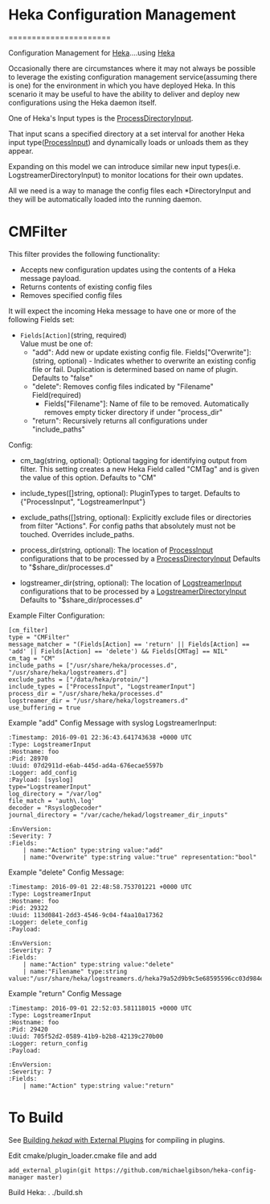# Heka Configuration Management
======================

Configuration Management for [Heka](http://hekad.readthedocs.io/en/latest/)....using [Heka](http://hekad.readthedocs.io/en/latest/)

Occasionally there are circumstances where it may not always be possible to leverage the existing configuration management service(assuming there is one) for the environment in which you have deployed Heka.
In this scenario it may be useful to have the ability to deliver and deploy new configurations using the Heka daemon itself.

One of Heka's Input types is the
[ProcessDirectoryInput](https://hekad.readthedocs.io/en/latest/config/inputs/processdir.html).

That input scans a specified directory at a set interval for another Heka input type([ProcessInput](https://hekad.readthedocs.io/en/latest/config/inputs/process.html#config-process-input)) and dynamically loads or unloads them as they appear.

Expanding on this model we can introduce similar new input types(i.e. LogstreamerDirectoryInput) to monitor locations for their own updates.

All we need is a way to manage the config files each *DirectoryInput and they will be automatically loaded into the running daemon.

CMFilter
===========

This filter provides the following functionality:
- Accepts new configuration updates using the contents of a Heka message payload.
- Returns contents of existing config files
- Removes specified config files

It will expect the incoming Heka message to have one or more of the following Fields set:
- `Fields[Action]`(string, required)  
	Value must be one of:
	-	"add": Add new or update existing config file.
		Fields["Overwrite"]: (string, optional) - Indicates whether to overwrite an existing config file or fail. Duplication is determined based on name of plugin. Defaults to "false"
	-	"delete": Removes config files indicated by "Filename" Field(required)
		-	Fields["Filename"]: Name of file to be removed. Automatically removes empty ticker directory if under "process_dir"
	- "return": Recursively returns all configurations under "include_paths"

Config:

- cm_tag(string, optional):
		Optional tagging for identifying output from filter.
		This setting creates a new Heka Field called "CMTag" and is given the value of this option. Defaults to "CM"

- include_types([]string, optional):
		PluginTypes to target. Defaults to {"ProcessInput", "LogstreamerInput"}

- exclude_paths([]string, optional):
		Explicitly exclude files or directories from filter "Actions".
		For config paths that absolutely must not be touched.
		Overrides include_paths.

- process_dir(string, optional):
		The location of [ProcessInput](https://hekad.readthedocs.io/en/latest/config/inputs/process.html#config-process-input) configurations that to be processed by a [ProcessDirectoryInput](https://hekad.readthedocs.io/en/latest/config/inputs/processdir.html)
		Defaults to "$share_dir/processes.d"

- logstreamer_dir(string, optional):
		The location of [LogstreamerInput](https://hekad.readthedocs.io/en/latest/config/inputs/logstreamer.html) configurations that to be processed by a [LogstreamerDirectoryInput](https://github.com/michaelgibson/heka-logstreamer-directory-input)
		Defaults to "$share_dir/processes.d"

Example Filter Configuration:

	[cm_filter]
	type = "CMFilter"
	message_matcher = "(Fields[Action] == 'return' || Fields[Action] == 'add' || Fields[Action] == 'delete') && Fields[CMTag] == NIL"
	cm_tag = "CM"
	include_paths = ["/usr/share/heka/processes.d", "/usr/share/heka/logstreamers.d"]
	exclude_paths = ["/data/heka/protoin/"]
	include_types = ["ProcessInput", "LogstreamerInput"]
	process_dir = "/usr/share/heka/processes.d"
	logstreamer_dir = "/usr/share/heka/logstreamers.d"
	use_buffering = true


Example "add" Config Message with syslog LogstreamerInput:

	:Timestamp: 2016-09-01 22:36:43.641743638 +0000 UTC
	:Type: LogstreamerInput
	:Hostname: foo
	:Pid: 28970
	:Uuid: 07d2911d-e6ab-445d-ad4a-676ecae5597b
	:Logger: add_config
	:Payload: [syslog]
	type="LogstreamerInput"
	log_directory = "/var/log"
	file_match = 'auth\.log'
	decoder = "RsyslogDecoder"
	journal_directory = "/var/cache/hekad/logstreamer_dir_inputs"

	:EnvVersion:
	:Severity: 7
	:Fields:
	    | name:"Action" type:string value:"add"
	    | name:"Overwrite" type:string value:"true" representation:"bool"


Example "delete" Config Message:

	:Timestamp: 2016-09-01 22:48:58.753701221 +0000 UTC
	:Type: LogstreamerInput
	:Hostname: foo
	:Pid: 29322
	:Uuid: 113d0841-2dd3-4546-9c04-f4aa10a17362
	:Logger: delete_config
	:Payload:

	:EnvVersion:
	:Severity: 7
	:Fields:
	    | name:"Action" type:string value:"delete"
	    | name:"Filename" type:string value:"/usr/share/heka/logstreamers.d/heka79a52d9b9c5e68595596cc03d984e83a.toml"

Example "return" Config Message

	:Timestamp: 2016-09-01 22:52:03.581118015 +0000 UTC
	:Type: LogstreamerInput
	:Hostname: foo
	:Pid: 29420
	:Uuid: 705f52d2-0589-41b9-b2b8-42139c270b00
	:Logger: return_config
	:Payload:

	:EnvVersion:
	:Severity: 7
	:Fields:
	    | name:"Action" type:string value:"return"

To Build
========

See [Building *hekad* with External Plugins](http://hekad.readthedocs.org/en/latest/installing.html#build-include-externals)
for compiling in plugins.

Edit cmake/plugin_loader.cmake file and add

    add_external_plugin(git https://github.com/michaelgibson/heka-config-manager master)

Build Heka:
	. ./build.sh

